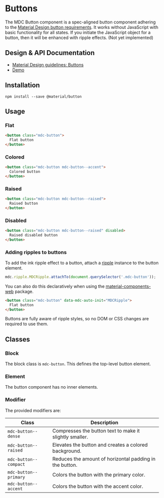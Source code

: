 <!--docs:
title: "Buttons"
layout: detail
section: components
excerpt: "Material Design-styled buttons."
iconId: button
path: /catalog/buttons/
-->

# Buttons

<!--<div class="article__asset">
<img src="{{ site.rootpath }}/images/mdc_web_screenshots/buttons.png" width="363" alt="Buttons screenshot">
</div>-->

The MDC Button component is a spec-aligned button component adhering to the
[Material Design button requirements](https://material.io/guidelines/components/buttons.html).
It works without JavaScript with basic functionality for all states.
If you initiate the JavaScript object for a button, then it will be enhanced with ripple effects. (Not yet implemented)

## Design & API Documentation

<ul class="icon-list">
  <li class="icon-list-item icon-list-item--spec">
    <a href="https://material.io/guidelines/components/buttons.html">Material Design guidelines: Buttons</a>
  </li>
  <li class="icon-list-item icon-list-item--link">
    <a href="https://material-components-web.appspot.com/button.html">Demo</a>
  </li>
</ul>

## Installation

```
npm install --save @material/button
```

## Usage

### Flat

```html
<button class="mdc-button">
  Flat button
</button>
```

### Colored

```html
<button class="mdc-button mdc-button--accent">
  Colored button
</button>
```

### Raised

```html
<button class="mdc-button mdc-button--raised">
  Raised button
</button>
```

### Disabled

```html
<button class="mdc-button mdc-button--raised" disabled>
  Raised disabled button
</button>
```

### Adding ripples to buttons

To add the ink ripple effect to a button, attach a [ripple](../packages/mdc-ripple) instance to the
button element.

```js
mdc.ripple.MDCRipple.attachTo(document.querySelector('.mdc-button'));
```

You can also do this declaratively when using the [material-components-web](../packages/material-components-web) package.

```html
<button class="mdc-button" data-mdc-auto-init="MDCRipple">
  Flat button
</button>
```

Buttons are fully aware of ripple styles, so no DOM or CSS changes are required to use them.

## Classes

### Block

The block class is `mdc-button`. This defines the top-level button element.

### Element

The button component has no inner elements.

### Modifier

The provided modifiers are:

| Class                 | Description                                             |
| --------------------- | ------------------------------------------------------- |
| `mdc-button--dense`   | Compresses the button text to make it slightly smaller. |
| `mdc-button--raised`  | Elevates the button and creates a colored background.   |
| `mdc-button--compact` | Reduces the amount of horizontal padding in the button. |
| `mdc-button--primary` | Colors the button with the primary color.               |
| `mdc-button--accent`  | Colors the button with the accent color.                |
